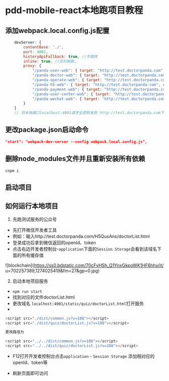 # pdd-mobile-react本地跑项目教程

## 添加webpack.local.config.js配置
```javascript
    devServer: {
        contentBase: './',
        port: 4001,
        historyApiFallback: true, //不跳转
        inline: true, //实时刷新,
        proxy: {
            "/panda-user-web": { target: "http://test.doctorpanda.com", changeOrigin: true },
            "/panda-doctor-web": { target: "http://test.doctorpanda.com", changeOrigin: true },
            "/panda-operate-web": { target: "http://test.doctorpanda.com", changeOrigin: true },
            "/panda-h5-web": { target: "http://test.doctorpanda.com", changeOrigin: true },
            "/panda-payment-web": { target: "http://test.doctorpanda.com", changeOrigin: true },
            "/panda-user-center-web": { target: "http://test.doctorpanda.com", changeOrigin: true },
            "/panda-wechat-web": { target: "http://test.doctorpanda.com", changeOrigin: true },
        }
    }
    // 将本地接口localhost:4001请求全部转发到 http://test.doctorpanda.com下
```


## 更改package.json启动命令
```json
"start": "webpack-dev-server --config webpack.local.config.js",
```

## 删除node_modules文件并且重新安装所有依赖

```
cnpm i
```

## 启动项目



## 如何运行本地项目

1. 先跑测试服务的公众号
- 先打开微信开发者工具
- 例如：输入http://test.doctorpanda.com/H5QusAns/doctorList.html
- 登录成功后拿到微信返回的openId、token
- 点击右边开发者控制台-``application``下面的``Session Storage``会看到该域名下面的所有缓存值

![blockchain](https://ss0.bdstatic.com/70cFvHSh_Q1YnxGkpoWK1HF6hhy/it/
u=702257389,1274025419&fm=27&gp=0.jpg)

2. 启动本地项目服务
-  ``npm run start``
- 找到对应的文件doctorList.html
- 更改域名 ``localhost:4001/static/quiz/doctorList.html``打开服务
- 
```javascript
<script src="./dist/common.js?v=108"></script>
<script src="./dist/quiz/doctorList.js?v=108"></script>

更改路径为

<script src="../../dist/common.js?v=108"></script>
<script src="../../dist/quiz/doctorList.js?v=108"></script>
```

- F12打开开发者控制台点击``application`` - ``Session Storage`` 添加相对应的openId、token等

- 刷新页面即可访问